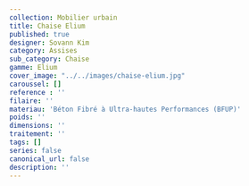 ```yaml
---
collection: Mobilier urbain
title: Chaise Elium
published: true
designer: Sovann Kim
category: Assises
sub_category: Chaise
gamme: Elium
cover_image: "../../images/chaise-elium.jpg"
caroussel: []
reference : ''
filaire: ''
materiau: 'Béton Fibré à Ultra-hautes Performances (BFUP)'
poids: ''
dimensions: ''
traitement: ''
tags: []
series: false
canonical_url: false
description: ''
---
```

